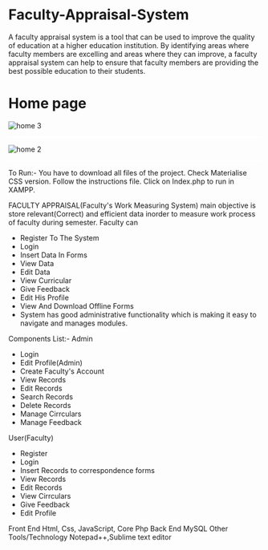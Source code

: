 # Faculty-Appraisal-System
  A faculty appraisal system is a tool that can be used to improve the quality of education at a  higher education institution. By identifying areas where faculty members are excelling and  areas where they can improve, a faculty appraisal system can help to ensure that faculty  members are providing the best possible education to their students.
   <br>
# Home page
![home 3](https://github.com/Rudy9025/Faculty-Appraisal-System/assets/95328967/f61c79a6-3589-4ab8-aad5-52822593c164)
 <hr style="background-color: white; height: 2px;border: none;">
 
![home 2](https://github.com/Rudy9025/Faculty-Appraisal-System/assets/95328967/23fa5291-8163-4bad-9b6f-9110c6f87694)
 <hr style="background-color: white; height: 2px;border: none;">
 
To Run:-
You have to download all files of the project.
Check Materialise CSS version.
Follow the instructions file.
Click on Index.php to run in XAMPP.

FACULTY APPRAISAL(Faculty's Work Measuring System) main objective is store relevant(Correct) and efficient data inorder to measure work process of faculty during semester.
Faculty can 
-	Register To The System
-	Login
-	Insert Data In Forms
-	View Data
-	Edit Data
-	View Curricular
-	Give Feedback
-	Edit His Profile
-	View And Download Offline Forms
-	System has good administrative functionality which is making it easy to navigate and manages modules.

Components List:-
Admin 
- Login
-	Edit Profile(Admin)
- Create Faculty's Account
-	View Records
-	Edit Records
-	Search Records
-	Delete Records
-	Manage Cirrculars
-	Manage Feedback

User(Faculty) 
-	Register
-	Login
-	Insert Records to correspondence forms
-	View Records
-	Edit Records
-	View Cirrculars
-	Give Feedback
-	Edit Profile


Front End 	Html, Css, JavaScript, Core Php 
Back End 	MySQL 
Other Tools/Technology 	Notepad++,Sublime text editor


  
